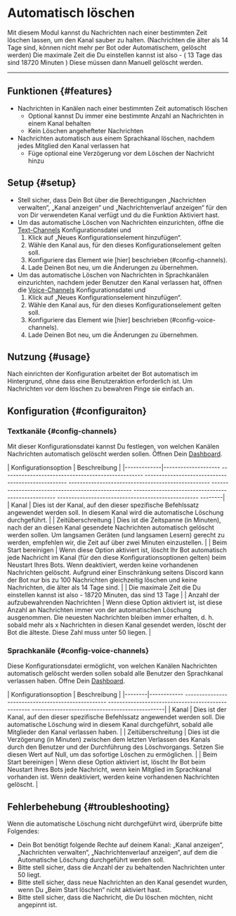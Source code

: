 # Automatisch löschen

Mit diesem Modul kannst du Nachrichten nach einer bestimmten Zeit löschen lassen, um den Kanal sauber zu halten.
(Nachrichten die älter als 14 Tage sind, können nicht mehr per Bot oder Automatischem, gelöscht werden)
Die maximale Zeit die Du einstellen kannst ist also - ( 13 Tage das sind 18720 Minuten )
Diese müssen dann Manuell gelöscht werden.

<ModuleOverview moduleName="auto-delete" />

---

## Funktionen {#features}

* Nachrichten in Kanälen nach einer bestimmten Zeit automatisch löschen
  * Optional kannst Du immer eine bestimmte Anzahl an Nachrichten in einem Kanal behalten
  * Kein Löschen angehefteter Nachrichten
* Nachrichten automatisch aus einem Sprachkanal löschen, nachdem jedes Mitglied den Kanal verlassen hat
  * Füge optional eine Verzögerung vor dem Löschen der Nachricht hinzu

## Setup {#setup}

* Stell sicher, dass Dein Bot über die Berechtigungen „Nachrichten verwalten“, „Kanal anzeigen“ und „Nachrichtenverlauf anzeigen“ für den von Dir verwendeten Kanal verfügt
  und du die Funktion Aktiviert hast.
* Um das automatische Löschen von Nachrichten einzurichten, öffne
  die [Text-Channels](https://scnx.app/de/glink?page=bot/configuration?file=auto-delete%7Cchannels) Konfigurationsdatei und
  1. Klick auf „Neues Konfigurationselement hinzufügen“.
  2. Wähle den Kanal aus, für den dieses Konfigurationselement gelten soll.
  3. Konfiguriere das Element wie [hier] beschrieben (#config-channels).
  4. Lade Deinen Bot neu, um die Änderungen zu übernehmen.
* Um das automatische Löschen von Nachrichten in Sprachkanälen einzurichten, nachdem jeder Benutzer den Kanal verlassen hat, öffnen
  die [Voice-Channels](https://scnx.app/de/glink?page=bot/configuration?file=auto-delete%7Cvoice-channels) Konfigurationsdatei und
  1. Klick auf „Neues Konfigurationselement hinzufügen“.
  2. Wähle den Kanal aus, für den dieses Konfigurationselement gelten soll.
  3. Konfiguriere das Element wie [hier] beschrieben (#config-voice-channels).
  4. Lade Deinen Bot neu, um die Änderungen zu übernehmen.

## Nutzung {#usage}

Nach einrichten der Konfiguration arbeitet der Bot automatisch im Hintergrund, ohne dass eine Benutzeraktion erforderlich ist. Um Nachrichten
vor dem löschen zu bewahren Pinge sie einfach an.

## Konfiguration {#configuraiton}

### Textkanäle {#config-channels}

Mit dieser Konfigurationsdatei kannst Du festlegen, von welchen Kanälen Nachrichten automatisch gelöscht werden sollen. Öffnen
Dein [Dashboard](https://scnx.app/de/glink?page=bot/configuration?file=auto-delete%7Cchannels).

| Konfigurationsoption | Beschreibung |
|-------------|-------------------- -------------------------------------------------- -------------------------------------------------- -------------------------------------------------- -------------------------------------------------- -------------------------------------------------- -------------------------------------------------- --------|
| Kanal | Dies ist der Kanal, auf den dieser spezifische Befehlssatz angewendet werden soll. In diesem Kanal wird die automatische Löschung durchgeführt. |
| Zeitüberschreitung | Dies ist die Zeitspanne (in Minuten), nach der an diesen Kanal gesendete Nachrichten automatisch gelöscht werden sollen. Um langsamen Geräten (und langsamen Lesern) gerecht zu werden, empfehlen wir, die Zeit auf über zwei Minuten einzustellen. |
| Beim Start bereinigen | Wenn diese Option aktiviert ist, löscht Ihr Bot automatisch jede Nachricht im Kanal (für den diese Konfigurationsoptionen gelten) beim Neustart Ihres Bots. Wenn deaktiviert, werden keine vorhandenen Nachrichten gelöscht. Aufgrund einer Einschränkung seitens Discord kann der Bot nur bis zu 100 Nachrichten gleichzeitig löschen und keine Nachrichten, die älter als 14 Tage sind. |
| Die maximale Zeit die Du einstellen kannst ist also - 18720 Minuten, das sind 13 Tage |
| Anzahl der aufzubewahrenden Nachrichten | Wenn diese Option aktiviert ist, ist diese Anzahl an Nachrichten immer von der automatischen Löschung ausgenommen. Die neuesten Nachrichten bleiben immer erhalten, d. h. sobald mehr als x Nachrichten in diesen Kanal gesendet werden, löscht der Bot die älteste. Diese Zahl muss unter 50 liegen. |

### Sprachkanäle {#config-voice-channels}

Diese Konfigurationsdatei ermöglicht,
von welchen Kanälen Nachrichten automatisch gelöscht werden sollen
sobald alle Benutzer den Sprachkanal verlassen haben.
Öffne Dein [Dashboard](https://scnx.app/de/glink?page=bot/configuration?file=auto-delete%7Cvoice-channels).

| Konfigurationsoption | Beschreibung |
|--------|------------ -------------------------------------------------- -------------------------------------------------- -----------------------------------------------|
| Kanal | Dies ist der Kanal, auf den dieser spezifische Befehlssatz angewendet werden soll. Die automatische Löschung wird in diesem Kanal durchgeführt, sobald alle Mitglieder den Kanal verlassen haben. |
| Zeitüberschreitung | Dies ist die Verzögerung (in Minuten) zwischen dem letzten Verlassen des Kanals durch den Benutzer und der Durchführung des Löschvorgangs. Setzen Sie diesen Wert auf Null, um das sofortige Löschen zu ermöglichen. |
| Beim Start bereinigen | Wenn diese Option aktiviert ist, löscht Ihr Bot beim Neustart Ihres Bots jede Nachricht, wenn kein Mitglied im Sprachkanal vorhanden ist. Wenn deaktiviert, werden keine vorhandenen Nachrichten gelöscht. |

## Fehlerbehebung {#troubleshooting}

Wenn die automatische Löschung nicht durchgeführt wird, überprüfe bitte Folgendes:

* Dein Bot benötigt folgende Rechte auf deinem Kanal: „Kanal anzeigen“, „Nachrichten verwalten“, „Nachrichtenverlauf anzeigen“, auf dem die Automatische Löschung durchgeführt werden soll.
* Bitte stell sicher, dass die Anzahl der zu behaltenden Nachrichten unter 50 liegt.
* Bitte stell sicher, dass neue Nachrichten an den Kanal gesendet wurden, wenn Du „Beim Start löschen“ nicht aktiviert hast.
* Bitte stell sicher, dass die Nachricht, die Du löschen möchten, nicht angepinnt ist.
